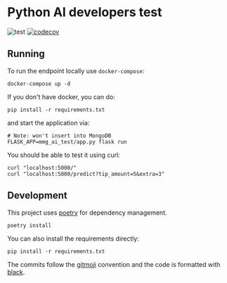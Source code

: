 # Python AI developers test

![test](https://github.com/stradivari96/mmg-ai-test/actions/workflows/test.yml/badge.svg)
[![codecov](https://codecov.io/gh/stradivari96/mmg-ai-test/branch/main/graph/badge.svg?token=NKCRH5K75Y)](https://codecov.io/gh/stradivari96/mmg-ai-test)

## Running

To run the endpoint locally use `docker-compose`:

```
docker-compose up -d
```

If you don't have docker, you can do:

```
pip install -r requirements.txt
```

and start the application via:

```
# Note: won't insert into MongoDB
FLASK_APP=mmg_ai_test/app.py flask run
```

You should be able to test it using curl:

```
curl "localhost:5000/"
curl "localhost:5000/predict?tip_amount=5&extra=3"
```

## Development

This project uses [poetry](https://python-poetry.org/) for dependency management.

```
poetry install
```

You can also install the requirements directly:

```
pip install -r requirements.txt
```

The commits follow the [gitmoji](https://gitmoji.dev/) convention and the code is formatted with [black](https://black.readthedocs.io/en/stable/).
